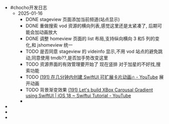 - #chocho开发日志
	- 2025-01-16
		- DONE stageview 页面添加当前频道(站点显示)
		- DONE 重做搜索 vod 资源的横向列表,感觉这里还是太紧凑了, 后期可能会加动画放大
		- DONE 调整 homeview 页面的 list 布局,支持纵向横向 3 和5 列的变化,和 jshomeview 统一
		- TODO  是否同意 stageview 的 videinfo 显示,不用 vod 站点的避免跳动,同意使用 tmdb??,是否加手势改变这里
		- TODO 资源界面的有效管理要开始了 现在竖排 对于加星的不好找,搜索功能
		- TODO  [(191) 在几分钟内创建 SwiftUI 可扩展卡片动画🔥 - YouTube](https://www.youtube.com/watch?v=Se2kTH6k0f8) 展开动画
		- TODO  背景渐变效果 [(191) Let's build XBox Carousal Gradient using SwiftUI | iOS 18 ~ Swiftui Tutorial - YouTube](https://www.youtube.com/watch?v=5MdJVKORBGE)
		-
-
-
-